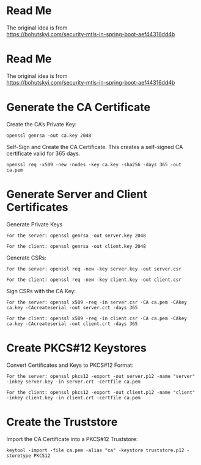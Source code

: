 # Read Me

The original idea is from  
https://bohutskyi.com/security-mtls-in-spring-boot-aef44316dd4b

# Read Me

The original idea is from  
https://bohutskyi.com/security-mtls-in-spring-boot-aef44316dd4b

# Generate the CA Certificate

Create the CA’s Private Key:

```
openssl genrsa -out ca.key 2048
```

Self-Sign and Create the CA Certificate. This creates a self-signed CA certificate valid for 365 days.

```
openssl req -x509 -new -nodes -key ca.key -sha256 -days 365 -out ca.pem
```

# Generate Server and Client Certificates

Generate Private Keys

```
For the server: openssl genrsa -out server.key 2048

For the client: openssl genrsa -out client.key 2048
```

Generate CSRs:

```
For the server: openssl req -new -key server.key -out server.csr

For the client: openssl req -new -key client.key -out client.csr
```

Sign CSRs with the CA Key:

```
For the server: openssl x509 -req -in server.csr -CA ca.pem -CAkey ca.key -CAcreateserial -out server.crt -days 365

For the client: openssl x509 -req -in client.csr -CA ca.pem -CAkey ca.key -CAcreateserial -out client.crt -days 365
```

# Create PKCS#12 Keystores

Convert Certificates and Keys to PKCS#12 Format:

```
For the server: openssl pkcs12 -export -out server.p12 -name "server" -inkey server.key -in server.crt -certfile ca.pem

For the client: openssl pkcs12 -export -out client.p12 -name "client" -inkey client.key -in client.crt -certfile ca.pem
```

# Create the Truststore

Import the CA Certificate into a PKCS#12 Truststore:

```
keytool -import -file ca.pem -alias "ca" -keystore truststore.p12 -storetype PKCS12
```


